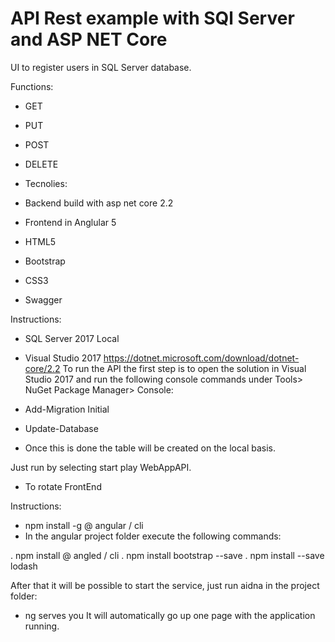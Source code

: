 # API Rest example with SQl Server and ASP NET Core

UI to register users in SQL Server database.

Functions: 

- GET
- PUT
- POST
- DELETE

- Tecnolies:

- Backend build with asp net core 2.2 

- Frontend in Anglular 5 

- HTML5

- Bootstrap

- CSS3

- Swagger


Instructions:

- SQL Server 2017 Local
- Visual Studio 2017
https://dotnet.microsoft.com/download/dotnet-core/2.2
To run the API the first step is to open the solution in Visual Studio 2017 and run the following console commands under Tools> NuGet Package Manager> Console:

- Add-Migration Initial
- Update-Database
- Once this is done the table will be created on the local basis.

Just run by selecting start play WebAppAPI.

- To rotate FrontEnd

Instructions:

- npm install -g @ angular / cli
- In the angular project folder execute the following commands:

. npm install @ angled / cli
. npm install bootstrap --save
. npm install --save lodash

After that it will be possible to start the service, just run aidna in the project folder:

- ng serves you
It will automatically go up one page with the application running.
